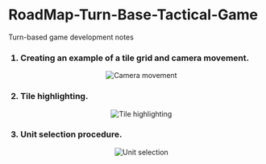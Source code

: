# RoadMap-Turn-Base-Tactical-Game
Turn-based game development notes

<ol>
  <h3><li> Creating an example of a tile grid and camera movement.</h3>
<p align="center">
  <img src="./TileGrid.gif" alt="Camera movement">
</p>
  <h3><li> Tile highlighting.</h3>
 <p align="center">
  <img src="https://psv4.vkuseraudio.net/s/v1/d/59OT0Qr3ZYa-AdfQxy1SfD1bUKknmUQXDshinb5pjEZFzq3Eew_UcNVmjsi-Pdy8Az5vGLsjCu7yFncVuCro-csGAQrHbyylxCQvmMUNnMEjyFjgxoj6BQ/TileHighlight.gif" alt="Tile highlighting">
</p>
  <h3><li> Unit selection procedure.</h3>
 <p align="center">
  <img src="https://psv4.userapi.com/c237031/u3394655/docs/d39/95fcc1ab9a5c/UnitSelect.gif?extra=KeAjP8glN3UCPbNXwvB6bpiMjTN_Bh9Q4-kptwNE7w4wk3bdTFhYJoKSmxSLCSluxYlXN6lgPGIE5-ECSAuP-Yy9baJQP1DghQ2WR1FkeNEyQqT_IFYYLtvac0TJUuLPyK1WYmWbMKKLKNtUJt8J" alt="Unit selection">
</p>
</ol>
